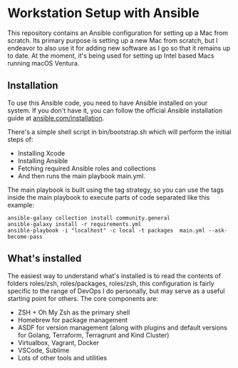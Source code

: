 # Workstation Setup with Ansible

This repository contains an Ansible configuration for setting up a Mac from scratch. Its primary purpose is setting up a new Mac from scratch, but I endeavor to also use it for adding new software as I go so that it remains up to date. At the moment, it's being used for setting up Intel based Macs running macOS Ventura.

## Installation

To use this Ansible code, you need to have Ansible installed on your system. If you don't have it, you can follow the official Ansible installation guide at [ansible.com/installation](https://ansible.com/installation).

There's a simple shell script in bin/bootstrap.sh which will perform the initial steps of:

- Installing Xcode
- Installing Ansible
- Fetching required Ansible roles and collections
- And then runs the main playbook main.yml.

The main playbook is built using the tag strategy, so you can use the tags inside the main playbook to execute parts of code separated like this example:

```shell
ansible-galaxy collection install community.general
ansible-galaxy install -r requirements.yml
ansible-playbook -i "localhost" -c local -t packages  main.yml --ask-become-pass
```

## What's installed
The easiest way to understand what's installed is to read the contents of folders roles/zsh, roles/packages, roles/zsh, this configuration is fairly specific to the range of DevOps I do personally, but may serve as a useful starting point for others. The core components are:

- ZSH + Oh My Zsh as the primary shell
- Homebrew for package management
- ASDF for version management (along with plugins and default versions for Golang, Terraform, Terragrunt and Kind Cluster)
- Virtualbox, Vagrant, Docker
- VSCode, Sublime 
- Lots of other tools and utilities
